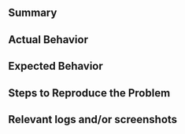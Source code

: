 ## Summary

<!---  Summarize the bug encountered concisely -->

## Actual Behavior

<!--- What actually happens -->

## Expected Behavior

<!--- What you should see instead -->

## Steps to Reproduce the Problem

<!--- How one can reproduce the issue - this is very important -->

## Relevant logs and/or screenshots

<!--- Paste any relevant logs - please use code blocks (```) to format console output,
logs, and code as it's very hard to read otherwise. -->

